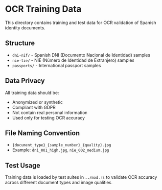 # OCR Training Data

This directory contains training and test data for OCR validation of Spanish identity documents.

## Structure

- `dni-nif/` - Spanish DNI (Documento Nacional de Identidad) samples
- `nie-tie/` - NIE (Número de Identidad de Extranjero) samples  
- `passports/` - International passport samples

## Data Privacy

All training data should be:
- Anonymized or synthetic
- Compliant with GDPR
- Not contain real personal information
- Used only for testing OCR accuracy

## File Naming Convention

- `{document_type}_{sample_number}_{quality}.jpg`
- Example: `dni_001_high.jpg`, `nie_002_medium.jpg`

## Test Usage

Training data is loaded by test suites in `../mod.rs` to validate OCR accuracy across different document types and image qualities.